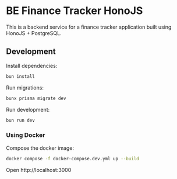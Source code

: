 # BE Finance Tracker HonoJS

This is a backend service for a finance tracker application built using HonoJS + PostgreSQL.

## Development

Install dependencies:

```sh
bun install
```

Run migrations:

```sh
bunx prisma migrate dev
```

Run development:

```sh
bun run dev
```

### Using Docker

Compose the docker image:

```sh
docker compose -f docker-compose.dev.yml up --build
```

Open http://localhost:3000
